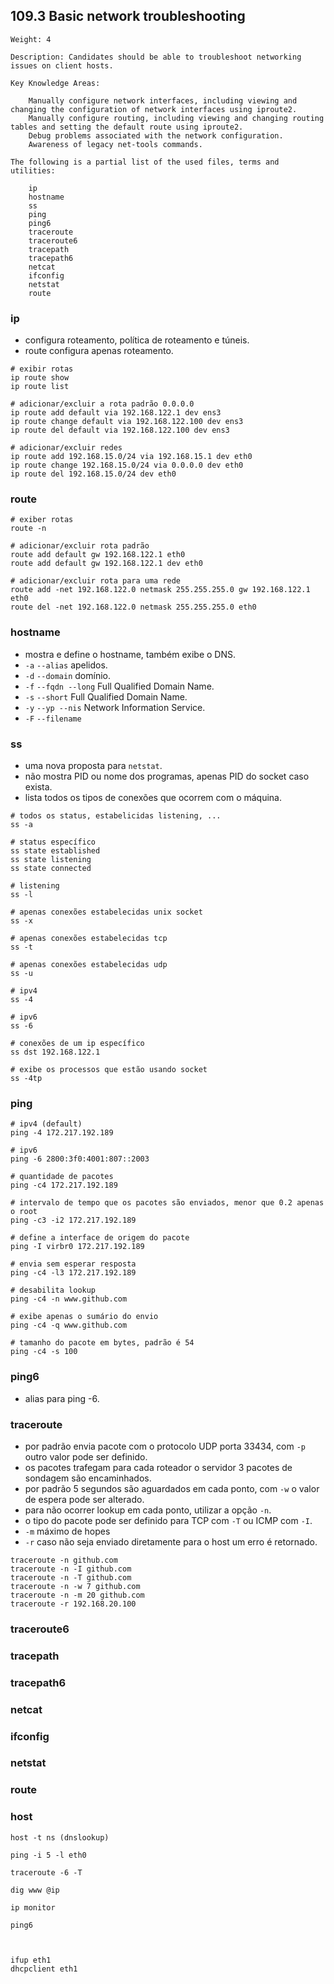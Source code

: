 ## 109.3 Basic network troubleshooting

```
Weight: 4

Description: Candidates should be able to troubleshoot networking issues on client hosts.

Key Knowledge Areas:

    Manually configure network interfaces, including viewing and changing the configuration of network interfaces using iproute2.
    Manually configure routing, including viewing and changing routing tables and setting the default route using iproute2.
    Debug problems associated with the network configuration.
    Awareness of legacy net-tools commands.

The following is a partial list of the used files, terms and utilities:

    ip
    hostname
    ss
    ping
    ping6
    traceroute
    traceroute6
    tracepath
    tracepath6
    netcat
    ifconfig
    netstat
    route
```
### ip

* configura roteamento, política de roteamento e túneis.
* route configura apenas roteamento.

```shell
# exibir rotas
ip route show
ip route list

# adicionar/excluir a rota padrão 0.0.0.0
ip route add default via 192.168.122.1 dev ens3
ip route change default via 192.168.122.100 dev ens3
ip route del default via 192.168.122.100 dev ens3

# adicionar/excluir redes
ip route add 192.168.15.0/24 via 192.168.15.1 dev eth0
ip route change 192.168.15.0/24 via 0.0.0.0 dev eth0
ip route del 192.168.15.0/24 dev eth0
```

### route

```shell
# exiber rotas
route -n

# adicionar/excluir rota padrão
route add default gw 192.168.122.1 eth0
route add default gw 192.168.122.1 dev eth0

# adicionar/excluir rota para uma rede
route add -net 192.168.122.0 netmask 255.255.255.0 gw 192.168.122.1 eth0
route del -net 192.168.122.0 netmask 255.255.255.0 eth0
```

### hostname

* mostra e define o hostname, também exibe o DNS.
* `-a` `--alias` apelidos.
* `-d` `--domain` domínio.
* `-f` `--fqdn --long` Full Qualified Domain Name.
* `-s` `--short` Full Qualified Domain Name.
* `-y` `--yp --nis` Network Information Service.
* `-F` `--filename`

### ss

* uma nova proposta para `netstat`.
* não mostra PID ou nome dos programas, apenas PID do socket caso exista.
* lista todos os tipos de conexões que ocorrem com o máquina.

```shell
# todos os status, estabelicidas listening, ...
ss -a

# status específico
ss state established
ss state listening
ss state connected

# listening
ss -l

# apenas conexões estabelecidas unix socket
ss -x

# apenas conexões estabelecidas tcp
ss -t

# apenas conexões estabelecidas udp
ss -u

# ipv4
ss -4

# ipv6
ss -6

# conexões de um ip específico
ss dst 192.168.122.1

# exibe os processos que estão usando socket
ss -4tp
```

### ping

```shell
# ipv4 (default)
ping -4 172.217.192.189

# ipv6
ping -6 2800:3f0:4001:807::2003

# quantidade de pacotes
ping -c4 172.217.192.189

# intervalo de tempo que os pacotes são enviados, menor que 0.2 apenas o root
ping -c3 -i2 172.217.192.189

# define a interface de origem do pacote
ping -I virbr0 172.217.192.189

# envia sem esperar resposta
ping -c4 -l3 172.217.192.189

# desabilita lookup
ping -c4 -n www.github.com

# exibe apenas o sumário do envio
ping -c4 -q www.github.com

# tamanho do pacote em bytes, padrão é 54
ping -c4 -s 100
```

### ping6

* alias para ping -6.

### traceroute

* por padrão envia pacote com o protocolo UDP porta 33434, com `-p` outro valor pode ser definido.
* os pacotes trafegam para cada roteador o servidor 3 pacotes de sondagem são encaminhados.
* por padrão 5 segundos são aguardados em cada ponto, com `-w` o valor de espera pode ser alterado.
* para não ocorrer lookup em cada ponto, utilizar a opção `-n`.
* o tipo do pacote pode ser definido para TCP com `-T` ou ICMP com `-I`.
* `-m` máximo de hopes
* `-r` caso não seja enviado diretamente para o host um erro é retornado.

```shell
traceroute -n github.com
traceroute -n -I github.com
traceroute -n -T github.com
traceroute -n -w 7 github.com
traceroute -n -m 20 github.com
traceroute -r 192.168.20.100
```

### traceroute6
### tracepath
### tracepath6
### netcat
### ifconfig
### netstat
### route

### host

```shell
host -t ns (dnslookup)
```



```shell
ping -i 5 -l eth0

traceroute -6 -T

dig www @ip

ip monitor

ping6



ifup eth1
dhcpclient eth1
```
